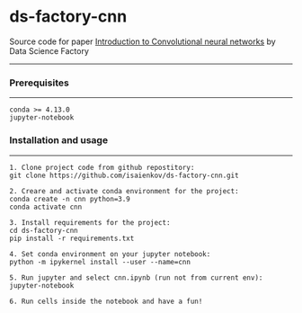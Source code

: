 # ds-factory-cnn
Source code for paper [Introduction to Convolutional neural networks](https://www.data-science-factory.com/) by Data Science Factory

_______________________________________________________________
### Prerequisites
_______________________________________________________________
    conda >= 4.13.0
    jupyter-notebook

### Installation and usage
_______________________________________________________________
    1. Clone project code from github repostitory:
    git clone https://github.com/isaienkov/ds-factory-cnn.git
    
    2. Creare and activate conda environment for the project:
    conda create -n cnn python=3.9
    conda activate cnn
    
    3. Install requirements for the project:
    cd ds-factory-cnn
    pip install -r requirements.txt

    4. Set conda environment on your jupyter notebook:
    python -m ipykernel install --user --name=cnn

    5. Run jupyter and select cnn.ipynb (run not from current env):
    jupyter-notebook

    6. Run cells inside the notebook and have a fun!
